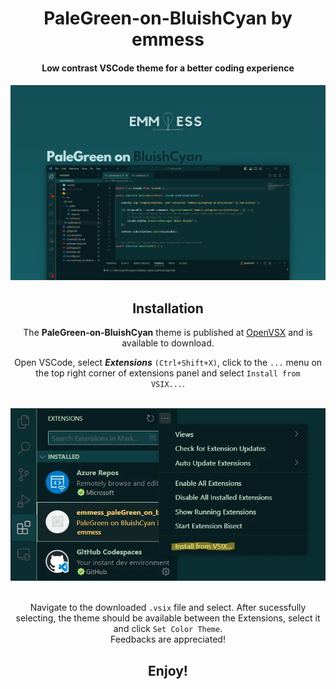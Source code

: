 <div align="center">
   <h1>PaleGreen-on-BluishCyan by emmess</h1>

  <h4>Low contrast VSCode theme for a better coding experience<h4>

  <p align="center">
    <img src="https://raw.githubusercontent.com/mihocsaszilard/emmess-palegreen-on-bluishcyan/master/assets/banner2.webp"/>
  </p>

  <h2> Installation </h2>
  The <b>PaleGreen-on-BluishCyan</b> theme is published at <a href="https://open-vsx.org/extension/emmess/emmess-palegreen-on-bluishcyan">OpenVSX</a> and is available to download.

  Open VSCode, select <em><b>Extensions</b></em> <code>(Ctrl+Shift+X)</code>, click to the <code>...</code> menu on the top right corner of extensions panel and select <code>Install from VSIX...</code>. <br><br>

  <p align="center">
    <img src="https://raw.githubusercontent.com/mihocsaszilard/emmess-palegreen-on-bluishcyan/master/assets/install.webp"/>
  </p>

  <br>
  Navigate to the downloaded <code>.vsix</code> file and select. After sucessfully selecting, the theme should be available between the Extensions, select it and click <code>Set Color Theme</code>.
  <br>
    Feedbacks are appreciated!
  <br>
  <h2>
    <b>Enjoy!</b>
  </h2>
</div>